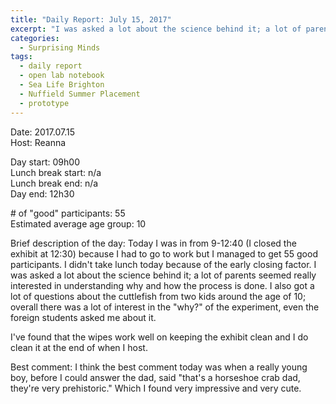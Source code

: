 ```yaml
---
title: "Daily Report: July 15, 2017"
excerpt: "I was asked a lot about the science behind it; a lot of parents seemed really interested in understanding why and how the process is done. "
categories:
  - Surprising Minds
tags:
  - daily report
  - open lab notebook
  - Sea Life Brighton
  - Nuffield Summer Placement
  - prototype
---
```


Date: 2017.07.15   
Host: Reanna  

Day start: 09h00     
Lunch break start: n/a    
Lunch break end: n/a  
Day end: 12h30  

\# of "good" participants: 55  
Estimated average age group: 10  

Brief description of the day: Today I was in from 9-12:40 (I closed the exhibit at 12:30) because I had to go to work but I managed to get 55 good participants. I didn't take lunch today because of the early closing factor. I was asked a lot about the science behind it; a lot of parents seemed really interested in understanding why and how the process is done. I also got a lot of questions about the cuttlefish from two kids around the age of 10; overall there was a lot of interest in the "why?" of the experiment, even the foreign students asked me about it.

I've found that the wipes work well on keeping the exhibit clean and I do clean it at the end of when I host. 

Best comment: I think the best comment today was when a really young boy, before I could answer the dad, said "that's a horseshoe crab dad, they're very prehistoric." Which I found very impressive and very cute.
